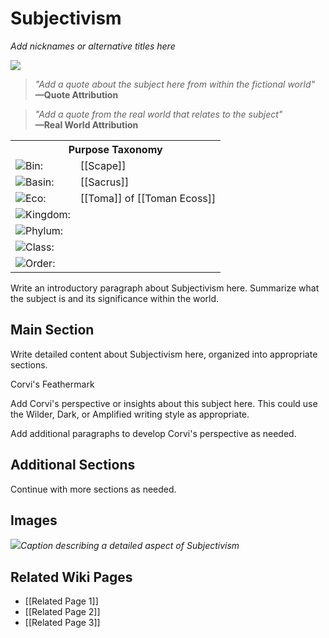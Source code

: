 # Subjectivism
_Add nicknames or alternative titles here_

<img src="wiki_images/Subjectivism.png"><i></i></img>

> _"Add a quote about the subject here from within the fictional world"_  
> **—Quote Attribution**

> _"Add a quote from the real world that relates to the subject"_  
> **—Real World Attribution**

<div class="taxonomy-table">
  <table>
    <tr>
      <th colspan="3">Purpose Taxonomy</th>
    </tr>
    <tr>
      <td class="taxon-label"><img src="../wiki_images/icons/bin_icon.png" class="taxon-icon">Bin:</td>
      <td class="taxon-content" colspan="2">[[Scape]]</td>
    </tr>
    <tr>
      <td class="taxon-label"><img src="../wiki_images/icons/basin_icon.png" class="taxon-icon">Basin:</td>
      <td class="taxon-content" colspan="2">[[Sacrus]]</td>
    </tr>
    <tr>
      <td class="taxon-label"><img src="../wiki_images/icons/eco_icon.png" class="taxon-icon">Eco:</td>
      <td class="taxon-content" colspan="2">[[Toma]] of [[Toman Ecoss]]</td>
    </tr>
    <tr>
      <td class="taxon-label"><img src="../wiki_images/icons/kingdom_icon.png" class="taxon-icon">Kingdom:</td>
      <td class="taxon-content" colspan="2"></td>
    </tr>
    <tr>
      <td class="taxon-label"><img src="../wiki_images/icons/phylum_icon.png" class="taxon-icon">Phylum:</td>
      <td class="taxon-content" colspan="2"></td>
    </tr>
    <tr>
      <td class="taxon-label"><img src="../wiki_images/icons/class_icon.png" class="taxon-icon">Class:</td>
      <td class="taxon-content" colspan="2"></td>
    </tr>
    <tr>
      <td class="taxon-label"><img src="../wiki_images/icons/order_icon.png" class="taxon-icon">Order:</td>
      <td class="taxon-content" colspan="2"></td>
    </tr>
  </table>
</div>

Write an introductory paragraph about Subjectivism here. Summarize what the subject is and its significance within the world.

## Main Section

Write detailed content about Subjectivism here, organized into appropriate sections.

<div class="feathermark">
    <p class="feathermark-attribution">Corvi's Feathermark</p>
    <p>Add Corvi's perspective or insights about this subject here. This could use the Wilder, Dark, or Amplified writing style as appropriate.</p>
    <p>Add additional paragraphs to develop Corvi's perspective as needed.</p>
</div>

## Additional Sections

Continue with more sections as needed.

## Images

<img src="wiki_images/Subjectivism_detail.png"><i>Caption describing a detailed aspect of Subjectivism</i></img>

## Related Wiki Pages

- [[Related Page 1]]
- [[Related Page 2]]
- [[Related Page 3]]
